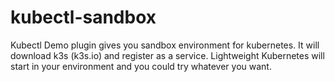 # kubectl-sandbox

Kubectl Demo plugin gives you sandbox environment for kubernetes. It will download k3s (k3s.io) and register as a service. Lightweight Kubernetes will start in your environment and you could try whatever you want. 
